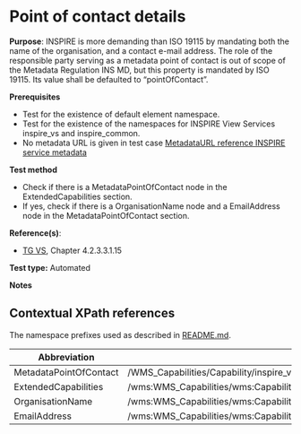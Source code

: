 # Point of contact details

**Purpose**: INSPIRE is more demanding than ISO 19115 by mandating both the name of the organisation, and a contact e-mail address. The role of the responsible party serving as a metadata point of contact is out of scope of the Metadata Regulation INS MD, but this property is mandated by ISO 19115. Its value shall be defaulted to “pointOfContact”.

**Prerequisites**

* Test for the existence of default element namespace.
* Test for the existence of the namespaces for INSPIRE View Services inspire_vs and inspire_common.
* No metadata URL is given in test case [MetadataURL reference INSPIRE service metadata](metadataurl-reference-inspire-service-metadata.md)

**Test method**

* Check if there is a MetadataPointOfContact node in the ExtendedCapabilities section.
* If yes, check if there is a OrganisationName node and a EmailAddress node in the MetadataPointOfContact section.

**Reference(s)**:
* [TG VS](README.md#ref_TG_VS), Chapter 4.2.3.3.1.15

**Test type:** Automated

**Notes**

## Contextual XPath references

The namespace prefixes used as described in [README.md](README.md#namespaces).

Abbreviation                                               |  XPath expression
---------------------------------------------------------- | -------------------------------------------------------------------------
MetadataPointOfContact <a name="MetadataPointOfContact"></a> | /WMS_Capabilities/Capability/inspire_vs:ExtendedCapabilities/inspire_common:MetadataPointOfContact
ExtendedCapabilities <a name="ExtendedCapabilities"></a> | /wms:WMS_Capabilities/wms:Capability/inspire_vs:ExtendedCapabilities
OrganisationName <a name="OrganisationName"></a> | /wms:WMS_Capabilities/wms:Capability/inspire_vs:ExtendedCapabilities/inspire_common:MetadataPointOfContact/inspire_common:OrganisationName
EmailAddress <a name="EmailAddress"></a> | /wms:WMS_Capabilities/wms:Capability/inspire_vs:ExtendedCapabilities/inspire_common:MetadataPointOfContact/inspire_common:EmailAddress
